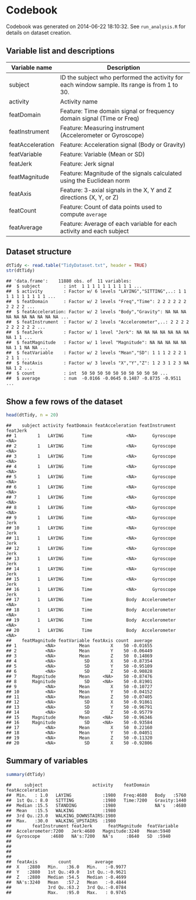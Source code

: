 Codebook
========
Codebook was generated on 2014-06-22 18:10:32. See `run_analysis.R` for details on dataset creation.

Variable list and descriptions
------------------------------

Variable name    | Description
-----------------|------------
subject          | ID the subject who performed the activity for each window sample. Its range is from 1 to 30.
activity         | Activity name
featDomain       | Feature: Time domain signal or frequency domain signal (Time or Freq)
featInstrument   | Feature: Measuring instrument (Accelerometer or Gyroscope)
featAcceleration | Feature: Acceleration signal (Body or Gravity)
featVariable     | Feature: Variable (Mean or SD)
featJerk         | Feature: Jerk signal
featMagnitude    | Feature: Magnitude of the signals calculated using the Euclidean norm
featAxis         | Feature: 3-axial signals in the X, Y and Z directions (X, Y, or Z)
featCount        | Feature: Count of data points used to compute `average`
featAverage      | Feature: Average of each variable for each activity and each subject

Dataset structure
-----------------


```r
dtTidy <- read.table("TidyDataset.txt", header = TRUE)
str(dtTidy)
```

```
## 'data.frame':	11880 obs. of  11 variables:
##  $ subject         : int  1 1 1 1 1 1 1 1 1 1 ...
##  $ activity        : Factor w/ 6 levels "LAYING","SITTING",..: 1 1 1 1 1 1 1 1 1 1 ...
##  $ featDomain      : Factor w/ 2 levels "Freq","Time": 2 2 2 2 2 2 2 2 2 2 ...
##  $ featAcceleration: Factor w/ 2 levels "Body","Gravity": NA NA NA NA NA NA NA NA NA NA ...
##  $ featInstrument  : Factor w/ 2 levels "Accelerometer",..: 2 2 2 2 2 2 2 2 2 2 ...
##  $ featJerk        : Factor w/ 1 level "Jerk": NA NA NA NA NA NA NA NA 1 1 ...
##  $ featMagnitude   : Factor w/ 1 level "Magnitude": NA NA NA NA NA NA 1 1 NA NA ...
##  $ featVariable    : Factor w/ 2 levels "Mean","SD": 1 1 1 2 2 2 1 2 1 1 ...
##  $ featAxis        : Factor w/ 3 levels "X","Y","Z": 1 2 3 1 2 3 NA NA 1 2 ...
##  $ count           : int  50 50 50 50 50 50 50 50 50 50 ...
##  $ average         : num  -0.0166 -0.0645 0.1487 -0.8735 -0.9511 ...
```

Show a few rows of the dataset
------------------------------


```r
head(dtTidy, n = 20)
```

```
##    subject activity featDomain featAcceleration featInstrument featJerk
## 1        1   LAYING       Time             <NA>      Gyroscope     <NA>
## 2        1   LAYING       Time             <NA>      Gyroscope     <NA>
## 3        1   LAYING       Time             <NA>      Gyroscope     <NA>
## 4        1   LAYING       Time             <NA>      Gyroscope     <NA>
## 5        1   LAYING       Time             <NA>      Gyroscope     <NA>
## 6        1   LAYING       Time             <NA>      Gyroscope     <NA>
## 7        1   LAYING       Time             <NA>      Gyroscope     <NA>
## 8        1   LAYING       Time             <NA>      Gyroscope     <NA>
## 9        1   LAYING       Time             <NA>      Gyroscope     Jerk
## 10       1   LAYING       Time             <NA>      Gyroscope     Jerk
## 11       1   LAYING       Time             <NA>      Gyroscope     Jerk
## 12       1   LAYING       Time             <NA>      Gyroscope     Jerk
## 13       1   LAYING       Time             <NA>      Gyroscope     Jerk
## 14       1   LAYING       Time             <NA>      Gyroscope     Jerk
## 15       1   LAYING       Time             <NA>      Gyroscope     Jerk
## 16       1   LAYING       Time             <NA>      Gyroscope     Jerk
## 17       1   LAYING       Time             Body  Accelerometer     <NA>
## 18       1   LAYING       Time             Body  Accelerometer     <NA>
## 19       1   LAYING       Time             Body  Accelerometer     <NA>
## 20       1   LAYING       Time             Body  Accelerometer     <NA>
##    featMagnitude featVariable featAxis count  average
## 1           <NA>         Mean        X    50 -0.01655
## 2           <NA>         Mean        Y    50 -0.06449
## 3           <NA>         Mean        Z    50  0.14869
## 4           <NA>           SD        X    50 -0.87354
## 5           <NA>           SD        Y    50 -0.95109
## 6           <NA>           SD        Z    50 -0.90828
## 7      Magnitude         Mean     <NA>    50 -0.87476
## 8      Magnitude           SD     <NA>    50 -0.81901
## 9           <NA>         Mean        X    50 -0.10727
## 10          <NA>         Mean        Y    50 -0.04152
## 11          <NA>         Mean        Z    50 -0.07405
## 12          <NA>           SD        X    50 -0.91861
## 13          <NA>           SD        Y    50 -0.96791
## 14          <NA>           SD        Z    50 -0.95779
## 15     Magnitude         Mean     <NA>    50 -0.96346
## 16     Magnitude           SD     <NA>    50 -0.93584
## 17          <NA>         Mean        X    50  0.22160
## 18          <NA>         Mean        Y    50 -0.04051
## 19          <NA>         Mean        Z    50 -0.11320
## 20          <NA>           SD        X    50 -0.92806
```

Summary of variables
--------------------


```r
summary(dtTidy)
```

```
##     subject                   activity    featDomain  featAcceleration
##  Min.   : 1.0   LAYING            :1980   Freq:4680   Body   :5760    
##  1st Qu.: 8.0   SITTING           :1980   Time:7200   Gravity:1440    
##  Median :15.5   STANDING          :1980               NA's   :4680    
##  Mean   :15.5   WALKING           :1980                               
##  3rd Qu.:23.0   WALKING_DOWNSTAIRS:1980                               
##  Max.   :30.0   WALKING_UPSTAIRS  :1980                               
##        featInstrument featJerk      featMagnitude  featVariable
##  Accelerometer:7200   Jerk:4680   Magnitude:3240   Mean:5940   
##  Gyroscope    :4680   NA's:7200   NA's     :8640   SD  :5940   
##                                                                
##                                                                
##                                                                
##                                                                
##  featAxis        count         average       
##  X   :2880   Min.   :36.0   Min.   :-0.9977  
##  Y   :2880   1st Qu.:49.0   1st Qu.:-0.9621  
##  Z   :2880   Median :54.5   Median :-0.4699  
##  NA's:3240   Mean   :57.2   Mean   :-0.4844  
##              3rd Qu.:63.2   3rd Qu.:-0.0784  
##              Max.   :95.0   Max.   : 0.9745
```

